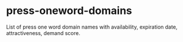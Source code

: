 # press-oneword-domains
List of press one word domain names with availability, expiration date, attractiveness, demand score.
